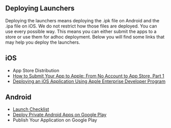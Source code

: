## Deploying Launchers

Deploying the launchers means deploying the .ipk file on Android and the .ipa file on iOS. We do not restrict how those files are deployed. You can use every possible way. This means you can either submit the apps to a store or use them for adhoc deployment. Below you will find some links that may help you deploy the launchers.

## iOS

- App Store Distribution
- [How to Submit Your App to Apple: From No Account to App Store, Part 1](https://www.raywenderlich.com/8003/how-to-submit-your-app-to-apple-from-no-account-to-app-store-part-1)
- [Deploying an iOS Application Using Apple Enterprise Developer Program](https://stackoverflow.com/questions/7261255/deploying-an-ios-application-using-apple-enterprise-developer-program)

## Android

- [Launch Checklist](https://developer.android.com/distribute/googleplay/publish/preparing.html)
- [Deploy Private Android Apps on Google Play](https://www.techrepublic.com/blog/google-in-the-enterprise/deploy-private-android-apps-on-google-play/)
- Publish Your Application on Google Play

